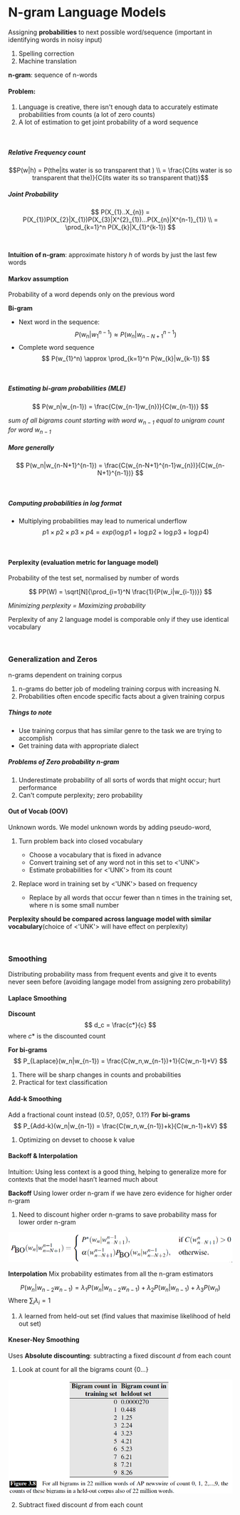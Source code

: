 # N-gram Language Models

Assigning **probabilities** to next possible word/sequence (important in identifying words in noisy input)

1. Spelling correction
2. Machine translation

**n-gram**: sequence of n-words

#### Problem:
1. Language is creative, there isn't enough data to accurately estimate probabilities from counts (a lot of zero counts)
2.  A lot of estimation to get joint probability of a word sequence
<br>

##### Relative Frequency count
$$P(w|h) = P(the|its water is so transparent that ) \\ = \frac{C(its water is so transparent that the)}{C(its water its so transparent that)}$$

##### Joint Probability
$$
P(X_{1}..X_{n}) = P(X_{1})P(X_{2}|X_{1})P(X_{3}|X^{2}_{1})...P(X_{n}|X^{n-1}_{1}) \\
= \prod_{k=1}^n P(X_{k}|X_{1}^{k-1})
$$

<br>

**Intuition of n-gram**: approximate history *h* of words by just the last few words

#### Markov assumption
Probability of a word depends only on the previous word

**Bi-gram**

- Next word in the sequence:
$$ P(w_{n}|w_{1}^{n-1}) \approx P(w_{n}|w_{n-N+1}^{n-1})
$$
- Complete word sequence
$$ P(w_{1}^n) \approx \prod_{k=1}^n P(w_{k}|w_{k-1}) $$

<br>

##### Estimating bi-gram probabilities (MLE)
$$ P(w_n|w_{n-1}) = \frac{C(w_{n-1}w_{n})}{C(w_{n-1})}
$$

*sum of all bigrams count starting with word $w_{n-1}$ equal to unigram count for word $w_{n-1}$*

##### More generally
$$ P(w_n|w_{n-N+1}^{n-1}) = \frac{C(w_{n-N+1}^{n-1}w_{n})}{C(w_{n-N+1}^{n-1})}
$$

<br>

##### Computing probabilities in log format
- Multiplying probabilities may lead to numerical underflow
$$
p1 \times p2 \times p3 \times p4 = exp(\log{p1} + \log{p2} + \log{p3} + \log{p4})  
$$

<br>

#### Perplexity (evaluation metric for language model)
Probability of the test set, normalised by number of words

$$ PP(W) = \sqrt[N]{\prod_{i=1}^N \frac{1}{P(w_i|w_{i-1})}} $$


*Minimizing perplexity = Maximizing probability*

Perplexity of any 2 language model is comporable only if they use identical vocabulary

<br>

### Generalization and Zeros
n-grams dependent on training corpus

1. n-grams do better job of modeling training corpus with increasing N.
2. Probabilities often encode specific facts about a given training corpus

##### Things to note
- Use training corpus that has similar genre to the task we are trying to accomplish
- Get training data with appropriate dialect

##### Problems of Zero probability n-gram
1. Underestimate probability of all sorts of words that might occur; hurt performance
2. Can't compute perplexity; zero probability


#### Out of Vocab (OOV)
Unknown words.
We model unknown words by adding pseudo-word,<UNK>

1. Turn problem back into closed vocabulary
    * Choose a vocabulary that is fixed in advance
    * Convert training set of any word not in this set to <'UNK'>
    * Estimate probabilities for <'UNK'> from its count
    
2. Replace word in training set by <'UNK'> based on frequency
    * Replace by <UNK> all words that occur fewer than n times in the training set, where n is some small number


**Perplexity should be compared across language model with similar vocabulary**(choice of <'UNK'> will have effect on perplexity)


<br>

### Smoothing

Distributing probability mass from frequent events and give it to events never seen before (avoiding langage model from assigning zero probability)

#### Laplace Smoothing

**Discount**
$$ d_c = \frac{c*}{c} $$
where $c*$ is the discounted count

**For bi-grams**
$$ P_{Laplace}(w_n|w_{n-1}) = \frac{C(w_n,w_{n-1})+1}{C(w_n-1)+V} $$

1. There will be sharp changes in counts and probabilities
2. Practical for text classification


#### Add-k Smoothing
Add a fractional count instead (0.5?, 0,05?, 0.1?)
**For bi-grams**
$$ P_{Add-k}(w_n|w_{n-1}) = \frac{C(w_n,w_{n-1})+k}{C(w_n-1)+kV} $$

1. Optimizing on devset to  choose k value


#### Backoff & Interpolation
Intuition: Using less context is a good thing, helping to generalize more for contexts that the model hasn’t learned much about

**Backoff**
Using lower order n-gram if we have zero evidence for higher order n-gram
1. Need to discount higher order n-grams to save probability mass for lower order n-gram

![backoff](img/backoff.png)


**Interpolation**
Mix probability estimates from all the n-gram estimators

$$
P(w_n|w_{n-2}w_{n-1}) = \lambda_1P(w_n|w_{n-2}w_{n-1}) + \lambda_2P(w_n|w_{n-1}) + \lambda_3P(w_n)
$$
Where $\sum_{i}\lambda_i = 1$

1. $\lambda$ learned from held-out set (find values that maximise likelihood of held out set)

#### Kneser-Ney Smoothing
Uses **Absolute discounting**: subtracting a fixed discount *d* from each count
1. Look at count for all the bigrams count {0...}

![kneser](img/kneser.png)

2. Subtract fixed discount *d* from each count
